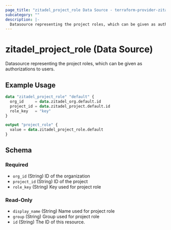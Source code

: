 ```yaml
---
page_title: "zitadel_project_role Data Source - terraform-provider-zitadel"
subcategory: ""
description: |-
  Datasource representing the project roles, which can be given as authorizations to users.
---
```


# zitadel_project_role (Data Source)

Datasource representing the project roles, which can be given as authorizations to users.

## Example Usage

```terraform
data "zitadel_project_role" "default" {
  org_id     = data.zitadel_org.default.id
  project_id = data.zitadel_project.default.id
  role_key   = "key"
}

output "project_role" {
  value = data.zitadel_project_role.default
}
```

<!-- schema generated by tfplugindocs -->
## Schema

### Required

- `org_id` (String) ID of the organization
- `project_id` (String) ID of the project
- `role_key` (String) Key used for project role

### Read-Only

- `display_name` (String) Name used for project role
- `group` (String) Group used for project role
- `id` (String) The ID of this resource.